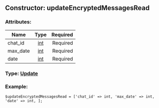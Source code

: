 ## Constructor: updateEncryptedMessagesRead  

### Attributes:

| Name     |    Type       | Required |
|----------|:-------------:|---------:|
|chat\_id|[int](../types/int.md) | Required|
|max\_date|[int](../types/int.md) | Required|
|date|[int](../types/int.md) | Required|


### Type: [Update](../types/Update.md)

### Example:


```
$updateEncryptedMessagesRead = ['chat_id' => int, 'max_date' => int, 'date' => int, ];
```